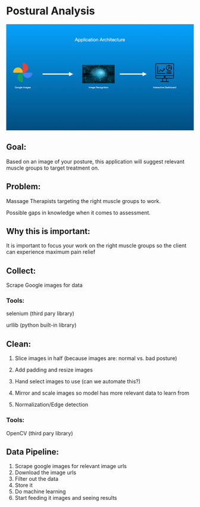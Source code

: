 # Postural Analysis

![app architechture](AppArchitecture.png)

## Goal:

Based on an image of your posture, this application will suggest relevant muscle groups to target treatment on.

## Problem:

Massage Therapists targeting the right muscle groups to work.

Possible gaps in knowledge when it comes to assessment.

## Why this is important:

It is important to focus your work on the right muscle groups so the client can experience maximum pain relief

## Collect:

Scrape Google images for data

### Tools:

selenium (third pary library)

urllib (python built-in library)

## Clean:

1. Slice images in half (because images are: normal vs. bad posture)

2. Add padding and resize images

3. Hand select images to use (can we automate this?)

4. Mirror and scale images so model has more relevant data to learn from

5. Normalization/Edge detection

### Tools:

OpenCV (third pary library)

## Data Pipeline:

1. Scrape google images for relevant image urls
2. Download the image urls
3. Filter out the data
4. Store it
5. Do machine learning
6. Start feeding it images and seeing results
